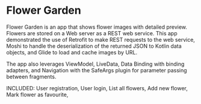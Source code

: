 # Flower Garden

Flower Garden is an app that shows flower images with detailed preview. Flowers are stored on a Web server as a REST web service. This app demonstrated the use of Retrofit to make REST requests to the web service, Moshi to handle the deserialization of the returned JSON to Kotlin data objects, and Glide to load and cache images by URL.

The app also leverages ViewModel, LiveData, Data Binding with binding adapters, and Navigation with the SafeArgs plugin for parameter passing between fragments.

INCLUDED: 
User registration,
User login,
List all flowers,
Add new flower,
Mark flower as favourite,
